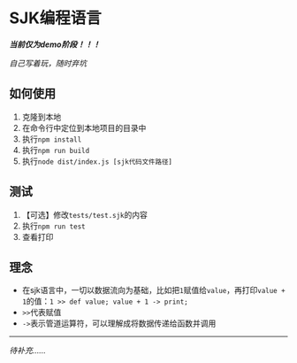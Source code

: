 # SJK编程语言

***当前仅为demo阶段！！！***

*自己写着玩，随时弃坑*

## 如何使用
1. 克隆到本地
2. 在命令行中定位到本地项目的目录中
3. 执行`npm install`
4. 执行`npm run build`
5. 执行`node dist/index.js [sjk代码文件路径]`

## 测试
1. 【可选】修改`tests/test.sjk`的内容
2. 执行`npm run test`
3. 查看打印

## 理念
+ 在sjk语言中，一切以数据流向为基础，比如把`1`赋值给`value`，再打印`value + 1`的值：`1 >> def value; value + 1 -> print;`
+ `>>`代表赋值
+ `->`表示管道运算符，可以理解成将数据传递给函数并调用

---

*待补充……*